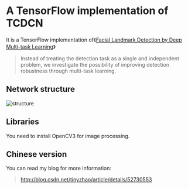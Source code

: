 # A TensorFlow implementation of TCDCN


It is a TensorFlow implementation of《[Facial Landmark Detection by Deep Multi-task Learning](http://mmlab.ie.cuhk.edu.hk/projects/TCDCN.html)》

>Instead of treating the detection task as a single and independent problem, we investigate the possibility of improving detection robustness through multi-task learning.

## Network structure
![structure](http://img.blog.csdn.net/20161003235731201)

## Libraries
You need to install OpenCV3 for image processing.

## Chinese version
You can read my blog for more information:
>http://blog.csdn.net/tinyzhao/article/details/52730553
